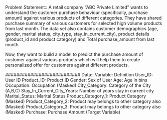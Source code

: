 Problem Statement::
A retail company “ABC Private Limited” wants to understand the customer purchase behaviour (specifically, purchase amount) against various products of different categories. They have shared purchase summary of various customers for selected high volume products from last month.
The data set also contains customer demographics (age, gender, marital status, city_type, stay_in_current_city), product details (product_id and product category) and Total purchase_amount from last month.

Now, they want to build a model to predict the purchase amount of customer against various products which will help them to create personalized offer for customers against different products.

###########################
Data::
Variable:	                  Definition
User_ID:  	                   User ID
Product_ID:	                   Product ID
Gender:	                       Sex of User
Age:	                         Age in bins
Occupation: 	                 Occupation (Masked)
City_Category:	               Category of the City (A,B,C)
Stay_In_Current_City_Years: 	 Number of years stay in current city
Marital_Status: 	             Marital Status
Product_Category_1: 	         Product Category (Masked)
Product_Category_2: 	         Product may belongs to other category also (Masked)
Product_Category_3: 	         Product may belongs to other category also (Masked)
Purchase: 	                   Purchase Amount (Target Variable)

